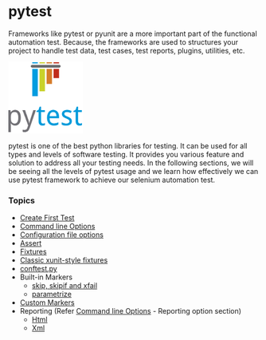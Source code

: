 # pytest

Frameworks like pytest or pyunit are a more important part of the functional automation test. Because, the frameworks are used to structures your project to handle test data, test cases, test reports, plugins, utilities, etc.

![pytest_logo](/resources/pytest_logo.png)

pytest is one of the best python libraries for testing.  It can be used for all types and levels of software testing. It provides you various feature and solution to address all your testing needs.
In the following sections, we will be seeing all the levels of pytest usage and we learn how effectively we can use pytest framework to achieve our selenium automation test.

### Topics

- [Create First Test](\notes\basictest.md)
- [Command line Options](\notes\commandlineoptions.md)
- [Configuration file options](\notes\inifileoptions.md)
- [Assert](\notes\assert.md)
- [Fixtures](\notes\fixtures.md)
- [Classic xunit-style fixtures](\notes\xunitstyle.md)
- [conftest.py](\notes\conftest.md)
- Built-in Markers
   - [skip, skipif and xfail](\notes\skipskipifxfail.md)
   - [parametrize](\notes\parametrize.md)
- [Custom Markers](\notes\custommarkers.md)
- Reporting (Refer [Command line Options](\notes\commandlineoptions.md) - Reporting option section)
  - [Html](\notes\commandlineoptions.md#)
  - [Xml](\notes\commandlineoptions.md#)

